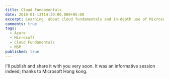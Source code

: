 ```yaml
---
title: Cloud Fundamentals
date: 2018-01-13T14:30:00.000+05:00
excerpt: Learning  about cloud fundamentals and in-depth use of Microsoft Azure.
comments: true
tags:
  - Azure
  - Microsoft
  - Cloud Fundamentals
  - MSP
published: true
---
```

I'll publish and share it with you very soon. It was an informative session indeed; thanks to Microsoft Hong kong.
